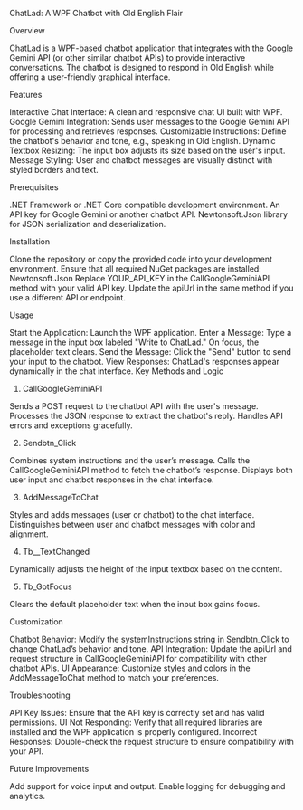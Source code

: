 ChatLad: A WPF Chatbot with Old English Flair

Overview

ChatLad is a WPF-based chatbot application that integrates with the Google Gemini API (or other similar chatbot APIs) to provide interactive conversations. The chatbot is designed to respond in Old English while offering a user-friendly graphical interface.

Features

Interactive Chat Interface: A clean and responsive chat UI built with WPF.
Google Gemini Integration: Sends user messages to the Google Gemini API for processing and retrieves responses.
Customizable Instructions: Define the chatbot's behavior and tone, e.g., speaking in Old English.
Dynamic Textbox Resizing: The input box adjusts its size based on the user's input.
Message Styling: User and chatbot messages are visually distinct with styled borders and text.

Prerequisites

.NET Framework or .NET Core compatible development environment.
An API key for Google Gemini or another chatbot API.
Newtonsoft.Json library for JSON serialization and deserialization.

Installation

Clone the repository or copy the provided code into your development environment.
Ensure that all required NuGet packages are installed: Newtonsoft.Json
Replace YOUR_API_KEY in the CallGoogleGeminiAPI method with your valid API key.
Update the apiUrl in the same method if you use a different API or endpoint.

Usage

Start the Application: Launch the WPF application.
Enter a Message: Type a message in the input box labeled "Write to ChatLad."
On focus, the placeholder text clears.
Send the Message: Click the "Send" button to send your input to the chatbot.
View Responses: ChatLad's responses appear dynamically in the chat interface.
Key Methods and Logic

1. CallGoogleGeminiAPI

Sends a POST request to the chatbot API with the user's message.
Processes the JSON response to extract the chatbot's reply.
Handles API errors and exceptions gracefully.

2. Sendbtn_Click

Combines system instructions and the user’s message.
Calls the CallGoogleGeminiAPI method to fetch the chatbot’s response.
Displays both user input and chatbot responses in the chat interface.

3. AddMessageToChat

Styles and adds messages (user or chatbot) to the chat interface.
Distinguishes between user and chatbot messages with color and alignment.

4. Tb__TextChanged

Dynamically adjusts the height of the input textbox based on the content.

5. Tb_GotFocus

Clears the default placeholder text when the input box gains focus.

Customization

Chatbot Behavior: Modify the systemInstructions string in Sendbtn_Click to change ChatLad’s behavior and tone.
API Integration: Update the apiUrl and request structure in CallGoogleGeminiAPI for compatibility with other chatbot APIs.
UI Appearance: Customize styles and colors in the AddMessageToChat method to match your preferences.

Troubleshooting

API Key Issues: Ensure that the API key is correctly set and has valid permissions.
UI Not Responding: Verify that all required libraries are installed and the WPF application is properly configured.
Incorrect Responses: Double-check the request structure to ensure compatibility with your API.

Future Improvements

Add support for voice input and output.
Enable logging for debugging and analytics.
